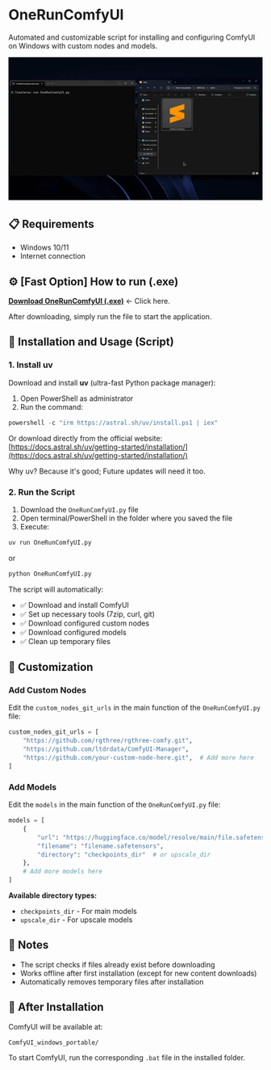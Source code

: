 # OneRunComfyUI

Automated and customizable script for installing and configuring ComfyUI on Windows with custom nodes and models.

![demo](assets/demo.gif)

## 📋 Requirements

- Windows 10/11
- Internet connection

## ⚙️ [Fast Option] How to run (.exe)

[**Download OneRunComfyUI (.exe)**](https://github.com/randomname124290358349/OneRunComfyUI/releases/download/auto-v20250816-001752/OneRunComfyUI.exe) <- Click here.

After downloading, simply run the file to start the application.

## 🚀 Installation and Usage (Script)

### 1. Install uv

Download and install **uv** (ultra-fast Python package manager):

1. Open PowerShell as administrator
2. Run the command:
```powershell
powershell -c "irm https://astral.sh/uv/install.ps1 | iex"
```

Or download directly from the official website: [https://docs.astral.sh/uv/getting-started/installation/](https://docs.astral.sh/uv/getting-started/installation/)

Why uv? Because it's good; Future updates will need it too.

### 2. Run the Script

1. Download the `OneRunComfyUI.py` file
2. Open terminal/PowerShell in the folder where you saved the file
3. Execute:
```bash
uv run OneRunComfyUI.py
```
or
```bash
python OneRunComfyUI.py
```

The script will automatically:
- ✅ Download and install ComfyUI
- ✅ Set up necessary tools (7zip, curl, git)
- ✅ Download configured custom nodes
- ✅ Download configured models
- ✅ Clean up temporary files

## 🔧 Customization

### Add Custom Nodes

Edit the `custom_nodes_git_urls` in the main function of the `OneRunComfyUI.py` file:

```python
custom_nodes_git_urls = [
    "https://github.com/rgthree/rgthree-comfy.git",
    "https://github.com/ltdrdata/ComfyUI-Manager",
    "https://github.com/your-custom-node-here.git",  # Add more here
]
```

### Add Models

Edit the `models` in the main function of the `OneRunComfyUI.py` file:

```python
models = [
    {
        "url": "https://huggingface.co/model/resolve/main/file.safetensors",
        "filename": "filename.safetensors",
        "directory": "checkpoints_dir"  # or upscale_dir
    },
    # Add more models here
]
```

**Available directory types:**
- `checkpoints_dir` - For main models
- `upscale_dir` - For upscale models

## 📝 Notes

- The script checks if files already exist before downloading
- Works offline after first installation (except for new content downloads)
- Automatically removes temporary files after installation

## 🎯 After Installation

ComfyUI will be available at:
```
ComfyUI_windows_portable/
```

To start ComfyUI, run the corresponding `.bat` file in the installed folder.
